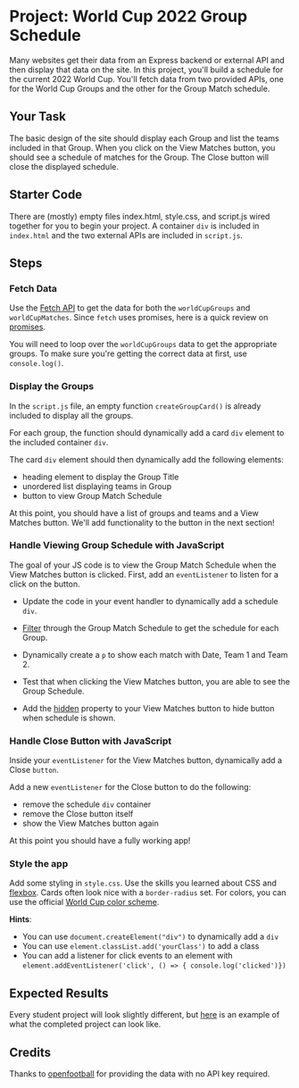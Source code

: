 # Project: World Cup 2022 Group Schedule

Many websites get their data from an Express backend or external API and then display that data on the site. In this project, you'll build a schedule for the current 2022 World Cup. You'll fetch data from two provided APIs, one for the World Cup Groups and the other for the Group Match schedule.

## Your Task

The basic design of the site should display each Group and list the teams included in that Group. When you click on the View Matches button, you should see a schedule of matches for the Group. The Close button will close the displayed schedule.

## Starter Code

There are (mostly) empty files index.html, style.css, and script.js wired
together for you to begin your project. A container `div` is included in `index.html` and the two external APIs are included in `script.js`.

## Steps

### Fetch Data

Use the [Fetch API](https://developer.mozilla.org/en-US/docs/Web/API/Fetch_API/Using_Fetch) to get the data for both the `worldCupGroups` and `worldCupMatches`. Since `fetch` uses promises, here is a quick review on [promises](https://developer.mozilla.org/en-US/docs/Web/JavaScript/Reference/Global_Objects/Promise).

You will need to loop over the `worldCupGroups` data to get the appropriate groups. To make sure you're getting the correct data at first, use `console.log()`.

### Display the Groups

In the `script.js` file, an empty function `createGroupCard()` is already included to display all the groups.

For each group, the function should dynamically add a card `div` element to the included container `div`.

The card `div` element should then dynamically add the following elements:

- heading element to display the Group Title
- unordered list displaying teams in Group
- button to view Group Match Schedule

At this point, you should have a list of groups and teams and a View Matches button. We'll add functionality to the button in the next section!

### Handle Viewing Group Schedule with JavaScript

The goal of your JS code is to view the Group Match Schedule when the View Matches button is clicked. First, add an `eventListener` to listen for a click on the button.

- Update the code in your event handler to dynamically add a schedule `div`.

- [Filter](https://developer.mozilla.org/en-US/docs/Web/JavaScript/Reference/Global_Objects/Array/filter) through the Group Match Schedule to get the schedule for each Group.

- Dynamically create a `p` to show each match with Date, Team 1 and Team 2.

- Test that when clicking the View Matches button, you are able to see the Group Schedule.

- Add the [hidden](https://developer.mozilla.org/en-US/docs/Web/API/HTMLElement/hidden) property to your View Matches button to hide button when schedule is shown.

### Handle Close Button with JavaScript

Inside your `eventListener` for the View Matches button, dynamically add a Close `button`.

Add a new `eventListener` for the Close button to do the following:

- remove the schedule `div` container
- remove the Close button itself
- show the View Matches button again

At this point you should have a fully working app!

### Style the app

Add some styling in `style.css`.
Use the skills you learned about CSS and [flexbox](https://css-tricks.com/snippets/css/a-guide-to-flexbox/).
Cards often look nice with a `border-radius` set.
For colors, you can use the official [World Cup color scheme](https://www.schemecolor.com/2022-fifa-world-cup-logo-colors-qatar.php).

**Hints**:

- You can use `document.createElement("div")` to dynamically add a `div`
- You can use `element.classList.add('yourClass')` to add a class
- You can add a listener for click events to an element with `element.addEventListener('click', () => { console.log('clicked')})`

## Expected Results

Every student project will look slightly different, but [here](screenshot.png) is an example of what the completed project can look like.

## Credits

Thanks to [openfootball](https://github.com/openfootball/worldcup.json) for providing the data with no API key required.
